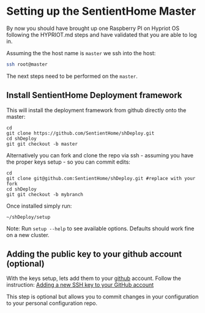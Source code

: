 # Setting up the SentientHome Master

By now you should have brought up one Raspberry PI on Hypriot OS following the
HYPRIOT.md steps and have validated that you are able to log in.

Assuming the the host name is `master` we ssh into the host:

```bash
ssh root@master
```

The next steps need to be performed on the `master`.

## Install SentientHome Deployment framework

This will install the deployment framework from github directly onto the master:

```shell
cd
git clone https://github.com/SentientHome/shDeploy.git
cd shDeploy
git git checkout -b master
```

Alternatively you can fork and clone the repo via ssh - assuming you have the
proper keys setup - so you can commit edits:

```shell
cd
git clone git@github.com:SentientHome/shDeploy.git #replace with your fork
cd shDeploy
git git checkout -b mybranch
```

Once installed simply run:

```shell
~/shDeploy/setup
```

Note: Run `setup --help` to see available options. Defaults should work fine on
a new cluster.

## Adding the public key to your github account (optional)

With the keys setup, lets add them to your [github](https://github.com) account.
Follow the instruction: [Adding a new SSH key to your GitHub account](https://help.github.com/articles/adding-a-new-ssh-key-to-your-github-account/)

This step is optional but allows you to commit changes in your configuration to
your personal configuration repo.
